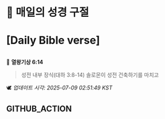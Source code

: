 # 🙏 매일의 성경 구절
# [Daily Bible verse]
##
<!-- START_BIBLE_VERSE -->
📖 **열왕기상 6:14**
> 성전 내부 장식(대하 3:8-14) 솔로몬이 성전 건축하기를 마치고

🕊️ _업데이트 시각: 2025-07-09 02:51:49 KST_
  <!-- END_BIBLE_VERSE -->
## GITHUB_ACTION
